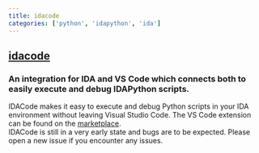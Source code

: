 ```yaml
---
title: idacode
categories: ['python', 'idapython', 'ida']
---
```

## [idacode](https://github.com/ioncodes/idacode)

### An integration for IDA and VS Code which connects both to easily execute and debug IDAPython scripts.

IDACode makes it easy to execute and debug Python scripts in your IDA environment without leaving Visual Studio Code. The VS Code extension can be found on the [marketplace](https://marketplace.visualstudio.com/items?itemName=Layle.idacode).  
IDACode is still in a very early state and bugs are to be expected. Please open a new issue if you encounter any issues.
